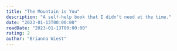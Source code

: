 ```yaml
---
title: "The Mountain is You"
description: "A self-help book that I didn't need at the time."
date: "2023-01-13T00:00:00"
readDate: "2023-01-13T00:00:00"
rating: 2
author: "Brianna Wiest"
---
```

